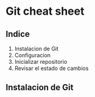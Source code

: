 # Git cheat sheet

## Indice 
1. Instalacion de Git
2. Configuracion 
3. Inicializar repositorio
4. Revisar el estado de cambios

## Instalacion de Git